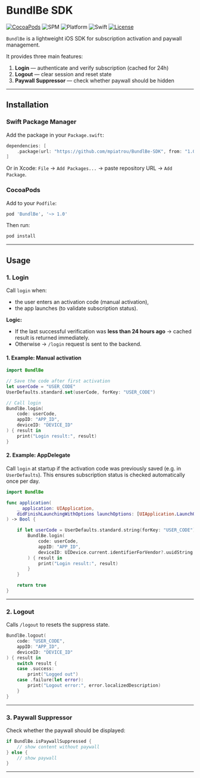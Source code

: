 # BundlBe SDK

[![CocoaPods](https://img.shields.io/cocoapods/v/BundlBe)](https://cocoapods.org/pods/BundlBe)
![SPM](https://img.shields.io/badge/SPM-compatible-brightgreen)
![Platform](https://img.shields.io/badge/platform-iOS-lightgrey)
![Swift](https://img.shields.io/badge/Swift-5.9-orange)
[![License](https://img.shields.io/badge/license-MIT-blue)](LICENSE)

`BundlBe` is a lightweight iOS SDK for subscription activation and paywall management.

It provides three main features:

1. **Login** — authenticate and verify subscription (cached for 24h)
2. **Logout** — clear session and reset state
3. **Paywall Suppressor** — check whether paywall should be hidden

---

## Installation

### Swift Package Manager

Add the package in your `Package.swift`:

```swift
dependencies: [
    .package(url: "https://github.com/mpiatrou/BundlBe-SDK", from: "1.0")
]
```

Or in Xcode:
`File` → `Add Packages...` → paste repository URL → `Add Package`.


### CocoaPods

Add to your `Podfile`:

```ruby
pod 'BundlBe', '~> 1.0'
```

Then run:

```bash
pod install
```

---

## Usage

### 1. Login

Call `login` when:

* the user enters an activation code (manual activation),
* the app launches (to validate subscription status).

**Logic:**

* If the last successful verification was **less than 24 hours ago** → cached result is returned immediately.
* Otherwise → `/login` request is sent to the backend.

#### 1. Example: Manual activation

```swift
import BundlBe

// Save the code after first activation
let userCode = "USER_CODE"
UserDefaults.standard.set(userCode, forKey: "USER_CODE")

// Call login
BundlBe.login(
    code: userCode,
    appID: "APP_ID",
    deviceID: "DEVICE_ID"
) { result in
    print("Login result:", result)
}
```

#### 2. Example: AppDelegate

Call `login` at startup if the activation code was previously saved (e.g. in `UserDefaults`).
This ensures subscription status is checked automatically once per day.

```swift
import BundlBe

func application(
    _ application: UIApplication,
    didFinishLaunchingWithOptions launchOptions: [UIApplication.LaunchOptionsKey: Any]?
) -> Bool {

    if let userCode = UserDefaults.standard.string(forKey: "USER_CODE") {
        BundlBe.login(
            code: userCode,
            appID: "APP_ID",
            deviceID: UIDevice.current.identifierForVendor?.uuidString ?? ""
        ) { result in
            print("Login result:", result)
        }
    }

    return true
}
```

---

### 2. Logout

Calls `/logout` to resets the suppress state.

```swift
BundlBe.logout(
    code: "USER_CODE",
    appID: "APP_ID",
    deviceID: "DEVICE_ID"
) { result in
    switch result {
    case .success:
        print("Logged out")
    case .failure(let error):
        print("Logout error:", error.localizedDescription)
    }
}
```

---

### 3. Paywall Suppressor

Check whether the paywall should be displayed:

```swift
if BundlBe.isPaywallSuppressed {
    // show content without paywall
} else {
    // show paywall
}
```

---
